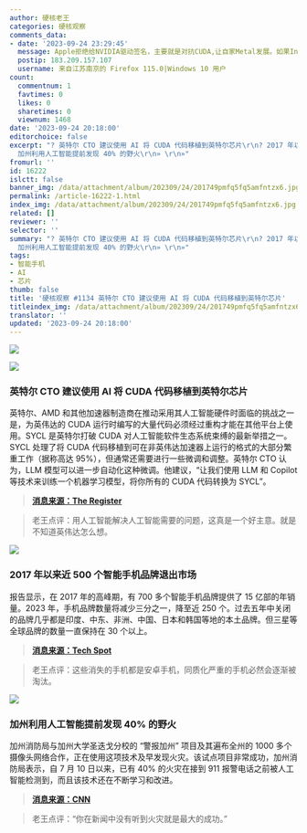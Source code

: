 ```yaml
---
author: 硬核老王
categories: 硬核观察
comments_data:
- date: '2023-09-24 23:29:45'
  message: Apple拒绝给NVIDIA驱动签名，主要就是对抗CUDA,让自家Metal发展。如果Intel支持了CUDA，很可能大家采购NVIDIA GPU的热情会降低，大概率NVIDIA是不会支持Intel额。当然格局打开就不一样了，但NVIDIA比较调皮，看看Linux下之前逆向，和Wayland的支持。现在好点了，被骇客威胁怕了，开始采用GBM了。
  postip: 183.209.157.107
  username: 来自江苏南京的 Firefox 115.0|Windows 10 用户
count:
  commentnum: 1
  favtimes: 0
  likes: 0
  sharetimes: 0
  viewnum: 1468
date: '2023-09-24 20:18:00'
editorchoice: false
excerpt: "? 英特尔 CTO 建议使用 AI 将 CUDA 代码移植到英特尔芯片\r\n? 2017 年以来近 500 个智能手机品牌退出市场\r\n?
  加州利用人工智能提前发现 40% 的野火\r\n» \r\n»"
fromurl: ''
id: 16222
islctt: false
banner_img: /data/attachment/album/202309/24/201749pmfq5fq5amfntzx6.jpg
permalink: /article-16222-1.html
index_img: /data/attachment/album/202309/24/201749pmfq5fq5amfntzx6.jpg
related: []
reviewer: ''
selector: ''
summary: "? 英特尔 CTO 建议使用 AI 将 CUDA 代码移植到英特尔芯片\r\n? 2017 年以来近 500 个智能手机品牌退出市场\r\n?
  加州利用人工智能提前发现 40% 的野火\r\n» \r\n»"
tags:
- 智能手机
- AI
- 芯片
thumb: false
title: '硬核观察 #1134 英特尔 CTO 建议使用 AI 将 CUDA 代码移植到英特尔芯片'
titleindex_img: /data/attachment/album/202309/24/201749pmfq5fq5amfntzx6.jpg
translator: ''
updated: '2023-09-24 20:18:00'
---
```


![](/data/attachment/album/202309/24/201749pmfq5fq5amfntzx6.jpg)


![](/data/attachment/album/202309/24/201757f2nzg0zk2ml0lwdj.jpg)


### 英特尔 CTO 建议使用 AI 将 CUDA 代码移植到英特尔芯片


英特尔、AMD 和其他加速器制造商在推动采用其人工智能硬件时面临的挑战之一是，为英伟达的 CUDA 运行时编写的大量代码必须经过重构才能在其他平台上使用。SYCL 是英特尔打破 CUDA 对人工智能软件生态系统束缚的最新举措之一。SYCL 处理了将 CUDA 代码移植到可在非英伟达加速器上运行的格式的大部分繁重工作（据称高达 95%），但通常还需要进行一些微调和调整。英特尔 CTO 认为，LLM 模型可以进一步自动化这种微调。他建议，“让我们使用 LLM 和 Copilot 等技术来训练一个机器学习模型，将你所有的 CUDA 代码转换为 SYCL”。



> 
> **[消息来源：The Register](https://www.theregister.com/2023/09/21/intel_ai_cuda/?td=rt-9cp)**
> 
> 
> 



> 
> 老王点评：用人工智能解决人工智能需要的问题，这真是一个好主意。就是不知道英伟达怎么想。
> 
> 
> 


![](/data/attachment/album/202309/24/201811en4b343848wyw0na.jpg)


### 2017 年以来近 500 个智能手机品牌退出市场


报告显示，在 2017 年的高峰期，有 700 多个智能手机品牌提供了 15 亿部的年销量。2023 年，手机品牌数量将减少三分之一，降至近 250 个。过去五年中关闭的品牌几乎都是印度、中东、非洲、中国、日本和韩国等地的本土品牌。但三星等全球品牌的数量一直保持在 30 个以上。



> 
> **[消息来源：Tech Spot](https://www.techspot.com/news/100249-nearly-500-smartphone-brands-have-left-market-since.html)**
> 
> 
> 



> 
> 老王点评：这些消失的手机都是安卓手机，同质化严重的手机必然会逐渐被淘汰。
> 
> 
> 


![](/data/attachment/album/202309/24/201824v7x0wp2wbpzzz722.jpg)


### 加州利用人工智能提前发现 40% 的野火


加州消防局与加州大学圣迭戈分校的 “警报加州” 项目及其遍布全州的 1000 多个摄像头网络合作，正在使用这项技术及早发现火灾。该试点项目非常成功，加州消防局表示，自 7 月 10 日以来，已有 40% 的火灾在接到 911 报警电话之前被人工智能检测到，而且该技术还在不断学习和改进。



> 
> **[消息来源：CNN](https://www.cnn.com/2023/09/23/us/fighting-wildfire-with-ai-california-climate/index.html)**
> 
> 
> 



> 
> 老王点评：“你在新闻中没有听到火灾就是最大的成功。”
> 
> 
>